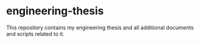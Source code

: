 # engineering-thesis
This repository contains my engineering thesis and all additional documents and scripts related to it.
